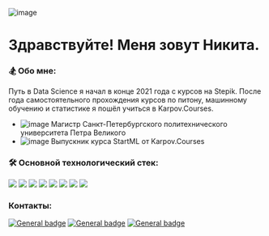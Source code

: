 ![image](https://user-images.githubusercontent.com/102920915/233815408-65d92971-5774-4266-a0d4-0a4debeb33d6.png)


# Здравствуйте! Меня зовут Никита.

### 🏂 Обо мне:
Путь в Data Science я начал в конце 2021 года с курсов на Stepik. После года самостоятельного прохождения курсов по питону, машинному обучению и статистике я пошёл учиться в Karpov.Courses.

- ![image](https://user-images.githubusercontent.com/102920915/233814355-633a7865-2880-41c2-8db8-17f1d0204cf4.png) Магистр Санкт-Петербургского политехнического университета Петра Великого
- ![image](https://user-images.githubusercontent.com/102920915/233814298-a07db498-0d27-434c-b68a-6fd7bba581f3.png) Выпускник курса StartML от Karpov.Courses

### 🛠 Основной технологический стек:
<img src="https://img.shields.io/badge/python-midnightblue?style=flat&logo=python&logoColor="/> <img src="https://img.shields.io/badge/pandas-midnightblue?style=flat&logo=pandas&logoColor="/> <img src="https://img.shields.io/badge/sklearn-midnightblue?style=flat&logo=scikitlearn&logoColor="/> <img src="https://img.shields.io/badge/seaborn-midnightblue?style=flat&logo=seaborn&logoColor="/> <img src="https://img.shields.io/badge/catboost-midnightblue?style=flat&logo=catboost&logoColor="/> <img src="https://img.shields.io/badge/pytorch-midnightblue?style=flat&logo=pytorch&logoColor="/> <img src="https://img.shields.io/badge/git-midnightblue?style=flat&logo=git&logoColor="/> <img src="https://img.shields.io/badge/fastapi-midnightblue?style=flat&logo=fastapi&logoColor="/>

### Контакты:
[![General badge](https://img.shields.io/badge/LinkedIn-0077B5?style=for-the-badge&logo=linkedin&logoColor=white)](https://www.linkedin.com/in/nikita-besedin/) [![General badge](https://img.shields.io/badge/Telegram-2CA5E0?style=for-the-badge&logo=telegram&logoColor=white)](https://t.me/NickLogic) [![General badge](https://img.shields.io/badge/Gmail-D14836?style=for-the-badge&logo=gmail&logoColor=white)](mailto:nicklogic97@gmail.com)
